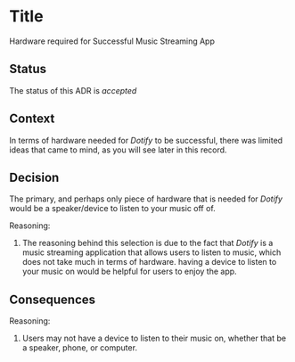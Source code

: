 # Title
Hardware required for Successful Music Streaming App

## Status
The status of this ADR is *accepted*

## Context
In terms of hardware needed for *Dotify* to be successful, there was limited ideas that came to mind, as you will see later in this record.

## Decision
The primary, and perhaps only piece of hardware that is needed for *Dotify* would be a speaker/device to listen to your music off of.

Reasoning:
1. The reasoning behind this selection is due to the fact that *Dotify* is a music streaming application that allows users to listen to music, which does not take much in terms of hardware. having a device to listen to your music on would be helpful for users to enjoy the app.

## Consequences

Reasoning:
1. Users may not have a device to listen to their music on, whether that be a speaker, phone, or computer. 
